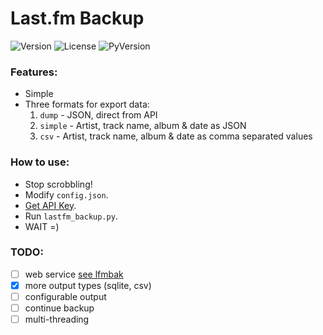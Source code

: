 # Last.fm Backup

![Version](https://img.shields.io/pypi/v/lastfm-backup.svg?style=for-the-badge)
![License](https://img.shields.io/pypi/l/lastfm-backup.svg?style=for-the-badge)
![PyVersion](https://img.shields.io/pypi/pyversions/lastfm-backup.svg?style=for-the-badge)

### Features:
* Simple
* Three formats for export data:
    1. `dump` - JSON, direct from API
    2. `simple` - Artist, track name, album & date as JSON  
    3. `csv` - Artist, track name, album & date as comma separated values

### How to use:
* Stop scrobbling!
* Modify `config.json`.
* [Get API Key](http://www.last.fm/api/account/create).
* Run `lastfm_backup.py`.
* WAIT =)

### TODO:
- [ ] web service [see lfmbak](https://github.com/iiiypuk/lfmbak)
- [x] more output types (sqlite, csv)
- [ ] configurable output
- [ ] continue backup
- [ ] multi-threading
